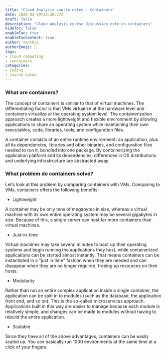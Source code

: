 ```yaml
---
title: "Cloud Analysis course notes - Containers"
date: 2020-02-19T23:36:27Z
draft: false
description: "Cloud Analysis course discussion note on containers"
hideToc: false
enableToc: true
enableTocContent: true
author: Xanthia
authorEmoji: 🐹
tags:
- cloud computing
- containers
categories:
- Coding
- Course notes
---
```


### What are containers?

The concept of containers is similar to that of virtual machines. The differentiating factor is that VMs virtualize at the hardware level and containers virtualize at the operating system level. The containerization approach creates a more lightweight and flexible environment by allowing applications to share an operating system while maintaining their own executables, code, libraries, tools, and configuration files. 

A container consists of an entire runtime environment: an application, plus all its dependencies, libraries and other binaries, and configuration files needed to run it, bundled into one package. By containerizing the application platform and its dependencies, differences in OS distributions and underlying infrastructure are abstracted away.

### What problem do containers solve?

Let’s look at this problem by comparing containers with VMs. Comparing to VMs, containers offers the following benefits:
- Lightweight

A container may be only tens of megabytes in size, whereas a virtual machine with its own entire operating system may be several gigabytes in size. Because of this, a single server can host far more containers than virtual machines.
- Just-in-time

Virtual machines may take several minutes to boot up their operating systems and begin running the applications they host, while containerized applications can be started almost instantly. That means containers can be instantiated in a "just in time" fashion when they are needed and can disappear when they are no longer required, freeing up resources on their hosts.
- Modularity

Rather than run an entire complex application inside a single container, the application can be split in to modules (such as the database, the application front end, and so on). This is the so-called microservices approach.  Applications built in this way are easier to manage because each module is relatively simple, and changes can be made to modules without having to rebuild the entire application.
- Scalable

Since they have all of the above advantages, containers can be easily scaled up. You can basically run 1000 environments at the same time at a click of your fingers.
